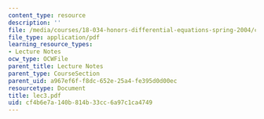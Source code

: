 ```yaml
---
content_type: resource
description: ''
file: /media/courses/18-034-honors-differential-equations-spring-2004/cf4b6e7a140b814b33cc6a97c1ca4749_lec3.pdf
file_type: application/pdf
learning_resource_types:
- Lecture Notes
ocw_type: OCWFile
parent_title: Lecture Notes
parent_type: CourseSection
parent_uid: a967ef6f-f8dc-652e-25a4-fe395d0d00ec
resourcetype: Document
title: lec3.pdf
uid: cf4b6e7a-140b-814b-33cc-6a97c1ca4749
---
```

